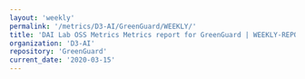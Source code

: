 ```yaml
---
layout: 'weekly'
permalink: '/metrics/D3-AI/GreenGuard/WEEKLY/'
title: 'DAI Lab OSS Metrics Metrics report for GreenGuard | WEEKLY-REPORT-2020-03-15'
organization: 'D3-AI'
repository: 'GreenGuard'
current_date: '2020-03-15'
---
```

